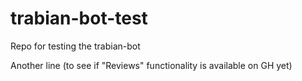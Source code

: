 # trabian-bot-test
Repo for testing the trabian-bot

Another line (to see if "Reviews" functionality is available on GH yet)
